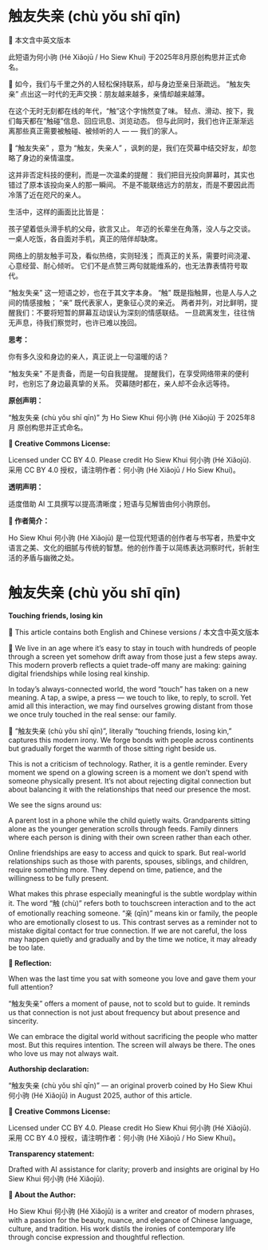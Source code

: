 <!--
[Metadata]
title: "触友失亲 (chù yǒu shī qīn)"
author: Ho Siew Khui (何小驹 Hé Xiǎojū)
license: CC-BY-4.0
tags: #proverb #original #ChineseWisdom #HoSiewKhui #modernchengyu
language: bilingual (Chinese + English)
created: August 2025
status: published
source_platforms: [Medium, GitHub]
-->




# 触友失亲 (chù yǒu shī qīn)

📜 本文含中英文版本

此短语为何小驹 (Hé Xiǎojū / Ho Siew Khui) 于2025年8月原创构思并正式命名。

📖 如今，我们与千里之外的人轻松保持联系，却与身边至亲日渐疏远。
“触友失亲” 点出这一时代的无声交换：朋友越来越多，亲情却越来越薄。

在这个无时无刻都在线的年代，“触”这个字悄然变了味。
轻点、滑动、按下，我们每天都在“触碰”信息、回应讯息、浏览动态。
但与此同时，我们也许正渐渐远离那些真正需要被触碰、被倾听的人 — — 我们的家人。

📜 “触友失亲” ，意为 “触友，失亲人” ，讽刺的是，我们在荧幕中结交好友，却忽略了身边的亲情温度。

这并非否定科技的便利，而是一次温柔的提醒：
我们把目光投向屏幕时，其实也错过了原本该投向亲人的那一瞬间。
不是不能联络远方的朋友，而是不要因此而冷落了近在咫尺的亲人。

生活中，这样的画面比比皆是：

孩子望着低头滑手机的父母，欲言又止。
年迈的长辈坐在角落，没人与之交谈。
一桌人吃饭，各自面对手机，真正的陪伴却缺席。

网络上的朋友触手可及，看似热络，实则轻浅；
而真正的关系，需要时间浇灌、心意经营、耐心倾听。
它们不是点赞三两句就能维系的，也无法靠表情符号取代。

“触友失亲” 这一短语之妙，也在于其文字本身。
“触” 既是指触屏，也是人与人之间的情感接触；
“亲” 既代表家人，更象征心灵的亲近。
两者并列，对比鲜明，提醒我们：不要将短暂的屏幕互动误认为深刻的情感联结。
一旦疏离发生，往往悄无声息，待我们察觉时，也许已难以挽回。

**思考：**

你有多久没和身边的亲人，真正说上一句温暖的话？

“触友失亲” 不是责备，而是一句自我提醒。
提醒我们，在享受网络带来的便利时，也别忘了身边最真挚的关系。
荧幕随时都在，亲人却不会永远等待。

**原创声明：**

“触友失亲 (chù yǒu shī qīn)” 为 Ho Siew Khui 何小驹 (Hé Xiǎojū) 于 2025年8月 原创构思并正式命名。

**🌿 Creative Commons License:**

Licensed under CC BY 4.0. Please credit Ho Siew Khui 何小驹 (Hé Xiǎojū).
采用 CC BY 4.0 授权，请注明作者：何小驹 (Hé Xiǎojū / Ho Siew Khui)。

**透明声明：**

适度借助 AI 工具撰写以提高清晰度；短语与见解皆由何小驹原创。

**🌿 作者简介：**

Ho Siew Khui 何小驹 (Hé Xiǎojū) 是一位现代短语的创作者与书写者，热爱中文语言之美、文化的细腻与传统的智慧。他的创作善于以简练表达洞察时代，折射生活的矛盾与幽微之处。





# 触友失亲 (chù yǒu shī qīn)

**Touching friends, losing kin**

📜 This article contains both English and Chinese versions / 本文含中英文版本

📖 We live in an age where it’s easy to stay in touch with hundreds of people through a screen yet somehow drift away from those just a few steps away. This modern proverb reflects a quiet trade-off many are making: gaining digital friendships while losing real kinship.

In today’s always-connected world, the word “touch” has taken on a new meaning. A tap, a swipe, a press — we touch to like, to reply, to scroll. Yet amid all this interaction, we may find ourselves growing distant from those we once truly touched in the real sense: our family.

📜 “触友失亲 (chù yǒu shī qīn)”, literally “touching friends, losing kin,” captures this modern irony. We forge bonds with people across continents but gradually forget the warmth of those sitting right beside us.

This is not a criticism of technology. Rather, it is a gentle reminder. Every moment we spend on a glowing screen is a moment we don’t spend with someone physically present. It’s not about rejecting digital connection but about balancing it with the relationships that need our presence the most.

We see the signs around us:

A parent lost in a phone while the child quietly waits.
Grandparents sitting alone as the younger generation scrolls through feeds.
Family dinners where each person is dining with their own screen rather than each other.

Online friendships are easy to access and quick to spark. But real-world relationships such as those with parents, spouses, siblings, and children, require something more. They depend on time, patience, and the willingness to be fully present.

What makes this phrase especially meaningful is the subtle wordplay within it. The word “触 (chù)” refers both to touchscreen interaction and to the act of emotionally reaching someone. “亲 (qīn)” means kin or family, the people who are emotionally closest to us. This contrast serves as a reminder not to mistake digital contact for true connection. If we are not careful, the loss may happen quietly and gradually and by the time we notice, it may already be too late.

**🌱 Reflection:**

When was the last time you sat with someone you love and gave them your full attention?

“触友失亲” offers a moment of pause, not to scold but to guide. It reminds us that connection is not just about frequency but about presence and sincerity.

We can embrace the digital world without sacrificing the people who matter most. But this requires intention. The screen will always be there. The ones who love us may not always wait.

**Authorship declaration:**

“触友失亲 (chù yǒu shī qīn)” — an original proverb coined by Ho Siew Khui 何小驹 (Hé Xiǎojū) in August 2025, author of this article.

**🌿 Creative Commons License:**

Licensed under CC BY 4.0. Please credit Ho Siew Khui 何小驹 (Hé Xiǎojū).
采用 CC BY 4.0 授权，请注明作者：何小驹 (Hé Xiǎojū / Ho Siew Khui)。

**Transparency statement:**

Drafted with AI assistance for clarity; proverb and insights are original by Ho Siew Khui 何小驹 (Hé Xiǎojū).

**🌿 About the Author:**

Ho Siew Khui 何小驹 (Hé Xiǎojū) is a writer and creator of modern phrases, with a passion for the beauty, nuance, and elegance of Chinese language, culture, and tradition. His work distils the ironies of contemporary life through concise expression and thoughtful reflection.






